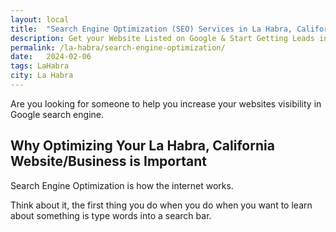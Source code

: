 ```yaml
---
layout: local
title:  "Search Engine Optimization (SEO) Services in La Habra, California"
description: Get your Website Listed on Google & Start Getting Leads in La Habra, California & The Surrounding Area - Talk To An Expert SEO that will Rank Your Site on the First Page
permalink: /la-habra/search-engine-optimization/
date:   2024-02-06
tags: LaHabra
city: La Habra
---
```

Are you looking for someone to help you increase your websites visibility in Google search engine.

## Why Optimizing Your La Habra, California Website/Business is Important
Search Engine Optimization is how the internet works. 

Think about it, the first thing you do when you do when you want to learn about something is type words into a search bar.

